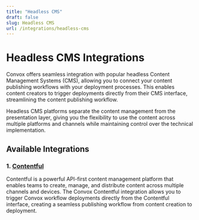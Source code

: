 ```yaml
---
title: "Headless CMS"
draft: false
slug: Headless CMS
url: /integrations/headless-cms
---
```

# Headless CMS Integrations

Convox offers seamless integration with popular headless Content Management Systems (CMS), allowing you to connect your content publishing workflows with your deployment processes. This enables content creators to trigger deployments directly from their CMS interface, streamlining the content publishing workflow.

Headless CMS platforms separate the content management from the presentation layer, giving you the flexibility to use the content across multiple platforms and channels while maintaining control over the technical implementation.

## Available Integrations

### 1. [Contentful](/integrations/headless-cms/contentful)

Contentful is a powerful API-first content management platform that enables teams to create, manage, and distribute content across multiple channels and devices. The Convox Contentful integration allows you to trigger Convox workflow deployments directly from the Contentful interface, creating a seamless publishing workflow from content creation to deployment.